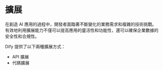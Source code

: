 # 擴展

在創造 AI 應用的過程中，開發者面臨著不斷變化的業務需求和複雜的技術挑戰。有效地利用擴展能力不僅可以提高應用的靈活性和功能性，還可以確保企業數據的安全性和合規性。

Dify 提供了以下兩種擴展方式：

* API 擴展
* 代碼擴展
